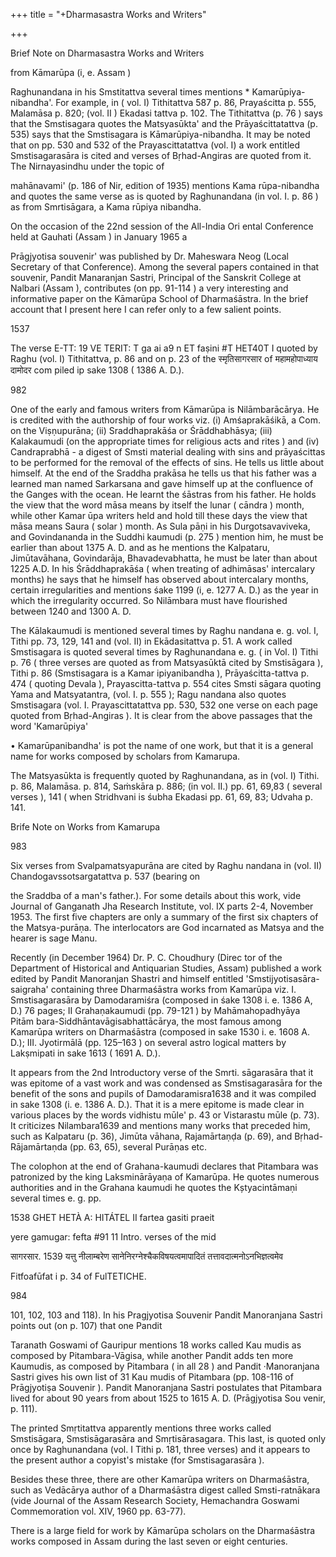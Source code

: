 +++
title = "+Dharmasastra Works and Writers"

+++

Brief Note on Dharmasastra Works and Writers 

from Kāmarūpa (i, e. Assam ) 

Raghunandana in his Smstitattva several times mentions * Kamarūpiya-nibandha'. For example, in ( vol. I) Tithitattva 587 p. 86, Prayaścitta p. 555, Malamāsa p. 820; (vol. II ) Ekadasi tattva p. 102. The Tithitattva (p. 76 ) says that the Smstisagara quotes the Matsyasūkta' and the Prāyaścittatattva (p. 535) says that the Smstisagara is Kāmarūpiya-nibandha. It may be noted that on pp. 530 and 532 of the Prayascittatattva (vol. I) a work entitled Smstisagarasāra is cited and verses of Bṛhad-Angiras are quoted from it. The Nirnayasindhu under the topic of 

mahānavami' (p. 186 of Nir, edition of 1935) mentions Kama rūpa-nibandha and quotes the same verse as is quoted by Raghunandana (in vol. I. p. 86 ) as from Smrtisāgara, a Kama rūpiya nibandha. 

On the occasion of the 22nd session of the All-India Ori ental Conference held at Gauhati (Assam ) in January 1965 a 

Prāgjyotisa souvenir' was published by Dr. Maheswara Neog (Local Secretary of that Conference). Among the several papers contained in that souvenir, Pandit Manaranjan Sastri, Principal of the Sanskrit College at Nalbari (Assam ), contributes (on pp. 91-114 ) a very interesting and informative paper on the Kāmarūpa School of Dharmaśāstra. In the brief account that I present here I can refer only to a few salient points. 

1537 

The verse E-TT: 19 VE TERIT: T ga ai a9 n ET faṣini \#T HET40T I quoted by Raghu (vol. I) Tithitattva, p. 86 and on p. 23 of the स्मृतिसागरसार of महामहोपाध्याय दामोदर com piled ip sake 1308 ( 1386 A. D.). 

982 



One of the early and famous writers from Kāmarūpa is Nilāmbarācārya. He is credited with the authorship of four works viz. (i) Amśaprakāśikā, a Com. on the Viṣṇupurāna; (ii) Sraddhaprakāśa or Śrāddhabhāsya; (iii) Kalakaumudi (on the appropriate times for religious acts and rites ) and (iv) Candraprabhā - a digest of Smsti material dealing with sins and prāyaścittas to be performed for the removal of the effects of sins. He tells us little about himself. At the end of the Sraddha prakāsa he tells us that his father was a learned man named Sarkarsana and gave himself up at the confluence of the Ganges with the ocean. He learnt the śāstras from his father. He holds the view that the word māsa means by itself the lunar ( cāndra ) month, while other Kamar ūpa writers held and hold till these days the view that māsa means Saura ( solar ) month. As Sula pāṇi in his Durgotsavaviveka, and Govindananda in the Suddhi kaumudi (p. 275 ) mention him, he must be earlier than about 1375 A. D. and as he mentions the Kalpataru, Jimūtavāhana, Govindarāja, Bhavadevabhatta, he must be later than about 1225 A.D. In his Śrāddhaprakāśa ( when treating of adhimāsas' intercalary months) he says that he himself has observed about intercalary months, certain irregularities and mentions śake 1199 (i, e. 1277 A. D.) as the year in which the irregularity occurred. So Nilāmbara must have flourished between 1240 and 1300 A. D. 

The Kālakaumudi is mentioned several times by Raghu nandana e. g. vol. I, Tithi pp. 73, 129, 141 and (vol. II) in Ekādasitattva p. 51. A work called Smstisagara is quoted several times by Raghunandana e. g. ( in Vol. I) Tithi p. 76 ( three verses are quoted as from Matsyasūktā cited by Smstisāgara ), Tithi p. 86 (Smstisagara is a Kamar ipiyanibandha ), Prāyaścitta-tattva p. 474 ( quoting Devala ), Prayascitta-tattva p. 554 cites Smsti sāgara quoting Yama and Matsyatantra, (vol. I. p. 555 ); Ragu nandana also quotes Smstisagara (vol. I. Prayascittatattva pp. 530, 532 one verse on each page quoted from Bṛhad-Angiras ). It is clear from the above passages that the word 'Kamarūpiya' 

• Kamarūpanibandha' is pot the name of one work, but that it is a general name for works composed by scholars from Kamarupa. 

The Matsyasūkta is frequently quoted by Raghunandana, as in (vol. I) Tithi. p. 86, Malamāsa. p. 814, Saṁskāra p. 886; (in vol. II.) pp. 61, 69,83 ( several verses ), 141 ( when Stridhvani is śubha Ekadasi pp. 61, 69, 83; Udvaha p. 141. 

Brife Note on Works from Kamarupa 

983 

Six verses from Svalpamatsyapurāna are cited by Raghu nandana in (vol. II) Chandogavssotsargatattva p. 537 (bearing on 

the Sraddba of a man's father.). For some details about this work, vide Journal of Ganganath Jha Research Institute, vol. IX parts 2-4, November 1953. The first five chapters are only a summary of the first six chapters of the Matsya-purāṇa. The interlocators are God incarnated as Matsya and the hearer is sage Manu. 

Recently (in December 1964) Dr. P. C. Choudhury (Direc tor of the Department of Historical and Antiquarian Studies, Assam) published a work edited by Pandit Manoranjan Shastri and himself entitled 'Smstijyotisasāra-saigraha' containing three Dharmaśāstra works from Kamarūpa viz. I. Smstisagarasāra by Damodaramiśra (composed in śake 1308 i. e. 1386 A, D.) 76 pages; II Grahaṇakaumudi (pp. 79-121 ) by Mahāmahopadhyāya Pitām bara-Siddhāntavāgisabhattācārya, the most famous among Kamarūpa writers on Dharmaśāstra (composed in sake 1530 i. e. 1608 A. D.); III. Jyotirmālā (pp. 125–163 ) on several astro logical matters by Lakṣmipati in sake 1613 ( 1691 A. D.). 

It appears from the 2nd Introductory verse of the Smrti. sāgarasāra that it was epitome of a vast work and was condensed as Smstisagarasāra for the benefit of the sons and pupils of Damodaramisra1638 and it was compiled in sake 1308 (i. e. 1386 A. D.). That it is a mere epitome is made clear in various places by the words vidhistu mūle' p. 43 or Vistarastu mūle (p. 73). It criticizes Nilambara1639 and mentions many works that preceded him, such as Kalpataru (p. 36), Jimūta vāhana, Rajamārtaṇḍa (p. 69), and Bṛhad-Rājamārtaṇda (pp. 63, 65), several Purāṇas etc. 

The colophon at the end of Grahana-kaumudi declares that Pitambara was patronized by the king Laksminārāyaṇa of Kamarūpa. He quotes numerous authorities and in the Grahana kaumudi he quotes the Kștyacintāmaṇi several times e. g. pp. 

1538 GHET HETÀ A: HITÁTEL II fartea gasiti praeit 

yere gamugar: fefta \#91 11 Intro. verses of the mid 

सागरसार. 1539 यत्तु नीलाम्बरेण सानेनिरग्नेश्चैकविषयत्वमापादितं तत्तावदात्मनोऽनभिज्ञत्वमेव 

Fitfoafūfat i p. 34 of FulTETICHE. 

984 



101, 102, 103 and 118). In his Pragjyotisa Souvenir Pandit Manoranjana Sastri points out (on p. 107) that one Pandit 

Taranath Goswami of Gauripur mentions 18 works called Kau mudis as composed by Pitambara-Vāgisa, while another Pandit adds ten more Kaumudis, as composed by Pitambara ( in all 28 ) and Pandit ·Manoranjana Sastri gives his own list of 31 Kau mudis of Pitambara (pp. 108-116 of Prāgjyotiṣa Souvenir ). Pandit Manoranjana Sastri postulates that Pitambara lived for about 90 years from about 1525 to 1615 A. D. (Prāgjyotisa Sou venir, p. 111). 

The printed Smṛtitattva apparently mentions three works called Smstisāgara, Smstisāgarasāra and Smṛtisārasagara. This last, is quoted only once by Raghunandana (vol. I Tithi p. 181, three verses) and it appears to the present author a copyist's mistake (for Smstisagarasāra ). 

Besides these three, there are other Kamarūpa writers on Dharmaśāstra, such as Vedācārya author of a Dharmaśāstra digest called Smsti-ratnākara (vide Journal of the Assam Research Society, Hemachandra Goswami Commemoration vol. XIV, 1960 pp. 63-77). 

There is a large field for work by Kāmarūpa scholars on the Dharmaśāstra works composed in Assam during the last seven or eight centuries. 
